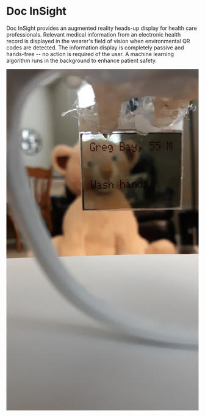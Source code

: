 # Doc InSight

Doc InSight provides an augmented reality heads-up display for health care professionals. Relevant medical information from an electronic health record is displayed in the wearer's field of vision when environmental QR codes are detected. The information display is completely passive and hands-free -- no action is required of the user.  A machine learning algorithm runs in the background to enhance patient safety.

![Glasses seeing patient](https://raw.githubusercontent.com/nickbild/doc_insight_v2/main/media/patient_2.jpg)
